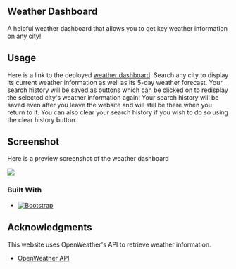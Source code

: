 ## Weather Dashboard
A helpful weather dashboard that allows you to get key weather information on any city!

## Usage

Here is a link to the deployed [weather dashboard](https://kane-chang.github.io/weather-dashboard). Search any city to display its current weather information as well as its 5-day weather forecast. Your search history will be saved as buttons which can be clicked on to redisplay the selected city's weather information again! Your search history will be saved even after you leave the website and will still be there when you return to it. You can also clear your search history if you wish to do so using the clear history button.

## Screenshot

Here is a preview screenshot of the weather dashboard

![](https://i.gyazo.com/ecf39d30e31451f9918bb85dd4d3f7aa.png)

### Built With

* [![Bootstrap][Bootstrap.com]][Bootstrap-url]

## Acknowledgments

This website uses OpenWeather's API to retrieve weather information.

* [OpenWeather API](https://openweathermap.org/api)

<!-- MARKDOWN LINKS & IMAGES -->
[Bootstrap.com]: https://img.shields.io/badge/Bootstrap-563D7C?style=for-the-badge&logo=bootstrap&logoColor=white
[Bootstrap-url]: https://getbootstrap.com
